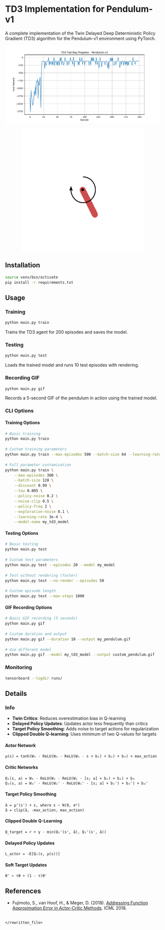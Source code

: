 
# TD3 Implementation for Pendulum-v1

A complete implementation of the Twin Delayed Deep Deterministic Policy Gradient (TD3) algorithm for the Pendulum-v1 environment using PyTorch.

![](static/td3_training_progress.png)
<p align="center">
  <img src="static/pendulum.gif" alt="Pendulum Animation" width="400">
</p>


## Installation

```bash
source venv/bin/activate
pip install -r requirements.txt
```

## Usage

### Training

```bash
python main.py train
```

Trains the TD3 agent for 200 episodes and saves the model.

### Testing

```bash
python main.py test
```

Loads the trained model and runs 10 test episodes with rendering.

### Recording GIF

```bash
python main.py gif
```

Records a 5-second GIF of the pendulum in action using the trained model.

### CLI Options

#### Training Options
```bash
# Basic training
python main.py train

# Custom training parameters
python main.py train --max-episodes 500 --batch-size 64 --learning-rate 1e-4

# Full parameter customization
python main.py train \
    --max-episodes 300 \
    --batch-size 128 \
    --discount 0.99 \
    --tau 0.005 \
    --policy-noise 0.2 \
    --noise-clip 0.5 \
    --policy-freq 2 \
    --exploration-noise 0.1 \
    --learning-rate 3e-4 \
    --model-name my_td3_model
```

#### Testing Options
```bash
# Basic testing
python main.py test

# Custom test parameters
python main.py test --episodes 20 --model my_model

# Test without rendering (faster)
python main.py test --no-render --episodes 50

# Custom episode length
python main.py test --max-steps 1000
```

#### GIF Recording Options
```bash
# Basic GIF recording (5 seconds)
python main.py gif

# Custom duration and output
python main.py gif --duration 10 --output my_pendulum.gif

# Use different model
python main.py gif --model my_td3_model --output custom_pendulum.gif
```

### Monitoring

```bash
tensorboard --logdir runs/
```

## Details

### Info
- **Twin Critics**: Reduces overestimation bias in Q-learning
- **Delayed Policy Updates**: Updates actor less frequently than critics
- **Target Policy Smoothing**: Adds noise to target actions for regularization
- **Clipped Double Q-learning**: Uses minimum of two Q-values for targets

#### Actor Network
```
μ(s) = tanh(W₃ · ReLU(W₂ · ReLU(W₁ · s + b₁) + b₂) + b₃) × max_action
```

#### Critic Networks
```
Q₁(s, a) = W₃ · ReLU(W₂ · ReLU(W₁ · [s; a] + b₁) + b₂) + b₃
Q₂(s, a) = W₃' · ReLU(W₂' · ReLU(W₁' · [s; a] + b₁') + b₂') + b₃'
```

#### Target Policy Smoothing
```
ã = μ'(s') + ε, where ε ~ N(0, σ²)
ã = clip(ã, -max_action, max_action)
```

#### Clipped Double Q-Learning
```
Q_target = r + γ · min(Q₁'(s', ã), Q₂'(s', ã))
```

#### Delayed Policy Updates
```
L_actor = -E[Q₁(s, μ(s))]
```

#### Soft Target Updates
```
θ' ← τθ + (1 - τ)θ'
```

## References

- Fujimoto, S., van Hoof, H., & Meger, D. (2018). [Addressing Function Approximation Error in Actor-Critic Methods](https://arxiv.org/abs/1802.09477). ICML 2018.
```

</rewritten_file>